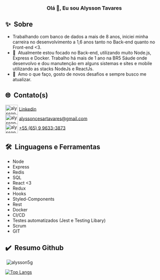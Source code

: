 <link rel="stylesheet" href="https://cdn.jsdelivr.net/gh/devicons/devicon@master/devicon.min.css">

<h3 align="center">Olá&nbsp;👋, Eu sou Alysson Tavares</h3>

## ✨&nbsp;&nbsp;Sobre

- Trabalhando com banco de dados a mais de 8 anos, iniciei minha carreira no desenvolvimento a 1,6 anos tanto no Back-end quanto no Front-end <3.
- 🔭&nbsp;&nbsp;Atualmente estou focado no Back-end, utilizando muito Node.js, Express e Docker. Trabalho há mais de 1 ano na BR5 Sáude onde desenvolvo e dou manutenção em alguns sistemas e sites e mobile utilizando as stacks NodeJs e ReactJs.
- 🎯&nbsp;&nbsp;Amo o que faço, gosto de novos desafios e sempre busco me atualizar.


## 🌐&nbsp;&nbsp;Contato(s)

<p align="left">
<img align="center" src="https://cdn.jsdelivr.net/npm/simple-icons@3.0.1/icons/linkedin.svg" alt="alysson5g" height="30" width="40" /> <a href="https://www.linkedin.com/in/programadoralysson/" target="_blank">Linkedin</a> </br>
<img align="center" src="https://cdn.jsdelivr.net/npm/font-awesome-svg-icons@0.1.0/svg/envelope.svg" alt="alysson5g" height="30" width="40" /> <a href="mailto: alyssoncesartavares@gmail.com" target="_blank">alyssoncesartavares@gmail.com</a> </br>
<img align="center" src="https://cdn-icons-png.flaticon.com/512/254/254409.png" alt="alysson5g" height="30" width="40" /> <a href="https://api.whatsapp.com/send?phone=5565996333873" target="_blank">+55 (65) 9 9633-3873</a>
</p>


## 🛠️&nbsp;&nbsp;Linguagens e Ferramentas

- Node
- Express
- Redis
- SQL
- React <3
- Redux
- Hooks
- Styled-Components
- Rest
- Docker
- CI/CD
- Testes automatizados (Jest e Testing Libary)
- Scrum
- GIT


## ✔️&nbsp;&nbsp;Resumo Github

<p>&nbsp;<img align="justify" src="https://github-readme-stats.vercel.app/api?username=alysson5g&show_icons=true&locale=en&=true&theme=dark" alt="alysson5g" /></p>

[![Top Langs](https://github-readme-stats.vercel.app/api/top-langs/?username=alysson5g&layout=compact&how_icons=true&theme=dark)](https://github.com/anuraghazra/github-readme-stats)
